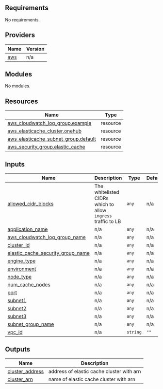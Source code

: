 <!-- BEGIN_TF_DOCS -->
## Requirements

No requirements.

## Providers

| Name | Version |
|------|---------|
| <a name="provider_aws"></a> [aws](#provider\_aws) | n/a |

## Modules

No modules.

## Resources

| Name | Type |
|------|------|
| [aws_cloudwatch_log_group.example](https://registry.terraform.io/providers/hashicorp/aws/latest/docs/resources/cloudwatch_log_group) | resource |
| [aws_elasticache_cluster.onehub](https://registry.terraform.io/providers/hashicorp/aws/latest/docs/resources/elasticache_cluster) | resource |
| [aws_elasticache_subnet_group.default](https://registry.terraform.io/providers/hashicorp/aws/latest/docs/resources/elasticache_subnet_group) | resource |
| [aws_security_group.elastic_cache](https://registry.terraform.io/providers/hashicorp/aws/latest/docs/resources/security_group) | resource |

## Inputs

| Name | Description | Type | Default | Required |
|------|-------------|------|---------|:--------:|
| <a name="input_allowed_cidr_blocks"></a> [allowed\_cidr\_blocks](#input\_allowed\_cidr\_blocks) | The whitelisted CIDRs which to allow `ingress` traffic to LB | `any` | n/a | yes |
| <a name="input_application_name"></a> [application\_name](#input\_application\_name) | n/a | `any` | n/a | yes |
| <a name="input_aws_cloudwatch_log_group_name"></a> [aws\_cloudwatch\_log\_group\_name](#input\_aws\_cloudwatch\_log\_group\_name) | n/a | `any` | n/a | yes |
| <a name="input_cluster_id"></a> [cluster\_id](#input\_cluster\_id) | n/a | `any` | n/a | yes |
| <a name="input_elastic_cache_security_group_name"></a> [elastic\_cache\_security\_group\_name](#input\_elastic\_cache\_security\_group\_name) | n/a | `any` | n/a | yes |
| <a name="input_engine_type"></a> [engine\_type](#input\_engine\_type) | n/a | `any` | n/a | yes |
| <a name="input_environment"></a> [environment](#input\_environment) | n/a | `any` | n/a | yes |
| <a name="input_node_type"></a> [node\_type](#input\_node\_type) | n/a | `any` | n/a | yes |
| <a name="input_num_cache_nodes"></a> [num\_cache\_nodes](#input\_num\_cache\_nodes) | n/a | `any` | n/a | yes |
| <a name="input_port"></a> [port](#input\_port) | n/a | `any` | n/a | yes |
| <a name="input_subnet1"></a> [subnet1](#input\_subnet1) | n/a | `any` | n/a | yes |
| <a name="input_subnet2"></a> [subnet2](#input\_subnet2) | n/a | `any` | n/a | yes |
| <a name="input_subnet3"></a> [subnet3](#input\_subnet3) | n/a | `any` | n/a | yes |
| <a name="input_subnet_group_name"></a> [subnet\_group\_name](#input\_subnet\_group\_name) | n/a | `any` | n/a | yes |
| <a name="input_vpc_id"></a> [vpc\_id](#input\_vpc\_id) | n/a | `string` | `""` | no |

## Outputs

| Name | Description |
|------|-------------|
| <a name="output_cluster_address"></a> [cluster\_address](#output\_cluster\_address) | address of elastic cache cluster with arn |
| <a name="output_cluster_arn"></a> [cluster\_arn](#output\_cluster\_arn) | name of elastic cache cluster with arn |
<!-- END_TF_DOCS -->